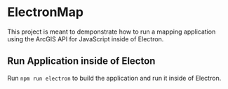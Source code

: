 # ElectronMap

This project is meant to demponstrate how to run a mapping application using the ArcGIS API for JavaScript inside of Electron.

## Run Application inside of Electon

Run `npm run electron` to build the application and run it inside of Electron.